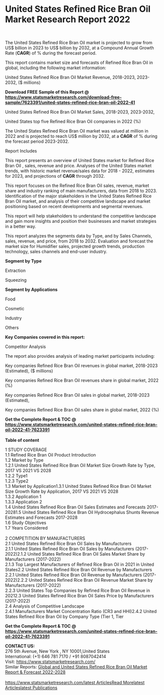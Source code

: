 <h1>United States Refined Rice Bran Oil Market Research Report 2022</h1><br/><p>The United States Refined Rice Bran Oil market is projected to grow from US$ billion in 2023 to US$ billion by 2032, at a Compound Annual Growth Rate (<strong>CAGR</strong>) of % during the forecast period.</p><p>This report contains market size and forecasts of Refined Rice Bran Oil in global, including the following market information:</p><p>United States Refined Rice Bran Oil Market Revenue, 2018-2023, 2023-2032, ($ millions)</p><p><strong>Download FREE Sample of this Report @ <a href="https://www.statsmarketresearch.com/download-free-sample/7623391/united-states-refined-rice-bran-oil-2022-41">https://www.statsmarketresearch.com/download-free-sample/7623391/united-states-refined-rice-bran-oil-2022-41</a></strong></p><p>United States Refined Rice Bran Oil Market Sales, 2018-2023, 2023-2032,</p><p>United States top five Refined Rice Bran Oil companies in 2022 (%)</p><p>The United States Refined Rice Bran Oil market was valued at million in 2022 and is projected to reach US$ million by 2032, at a <strong>CAGR</strong> of % during the forecast period 2023-2032.</p><p>Report Includes</p><p>This report presents an overview of United States market for Refined Rice Bran Oil , sales, revenue and price. Analyses of the United States market trends, with historic market revenue/sales data for 2018 - 2022, estimates for 2023, and projections of <strong>CAGR</strong> through 2032.</p><p>This report focuses on the Refined Rice Bran Oil sales, revenue, market share and industry ranking of main manufacturers, data from 2018 to 2023. Identification of the major stakeholders in the United States Refined Rice Bran Oil market, and analysis of their competitive landscape and market positioning based on recent developments and segmental revenues.</p><p>This report will help stakeholders to understand the competitive landscape and gain more insights and position their businesses and market strategies in a better way.</p><p>This report analyzes the segments data by Type, and by Sales Channels, sales, revenue, and price, from 2018 to 2032. Evaluation and forecast the market size for Humidifier sales, projected growth trends, production technology, sales channels and end-user industry.</p><p><strong>Segment by Type</strong></p><p>Extraction</p><p>Squeezing</p><p><strong> Segment <strong><strong>by Applications</strong></strong></strong></p><p>Food</p><p>Cosmetic</p><p>Industry</p><p>Others</p><p><strong>Key Companies covered in this report:</strong></p><p>Competitor Analysis</p><p>The report also provides analysis of leading market participants including:</p><p>Key companies Refined Rice Bran Oil revenues in global market, 2018-2023 (Estimated), ($ millions)</p><p>Key companies Refined Rice Bran Oil revenues share in global market, 2022 (%)</p><p>Key companies Refined Rice Bran Oil sales in global market, 2018-2023 (Estimated),</p><p>Key companies Refined Rice Bran Oil sales share in global market, 2022 (%)</p><div><b>Get the Complete Report & TOC @ <a href="https://www.statsmarketresearch.com/united-states-refined-rice-bran-oil-2022-41-7623391">https://www.statsmarketresearch.com/united-states-refined-rice-bran-oil-2022-41-7623391</a></b></div><br><b>Table of content</b><p>1 STUDY COVERAGE<br />1.1 Refined Rice Bran Oil Product Introduction<br />1.2 Market by Type<br />1.2.1 United States Refined Rice Bran Oil Market Size Growth Rate by Type, 2017 VS 2021 VS 2028<br />1.2.2 Type1<br />1.2.3 Type2<br />1.3 Market by Application1.3.1 United States Refined Rice Bran Oil Market Size Growth Rate by Application, 2017 VS 2021 VS 2028<br />1.3.2 Application 1<br />1.3.3 Application 2<br />1.4 United States Refined Rice Bran Oil Sales Estimates and Forecasts 2017-20281.5 United States Refined Rice Bran Oil Hydrocephalus Shunts Revenue Estimates and Forecasts 2017-2028<br />1.6 Study Objectives<br />1.7 Years Considered<br /><br />2 COMPETITION BY MANUFACTURERS<br />2.1 United States Refined Rice Bran Oil Sales by Manufacturers<br />2.1.1 United States Refined Rice Bran Oil Sales by Manufacturers (2017-2022)2.1.2 United States Refined Rice Bran Oil Sales Market Share by Manufacturers (2017-2022)<br />2.1.3 Top Largest Manufacturers of Refined Rice Bran Oil in 2021 in United States2.2 United States Refined Rice Bran Oil Revenue by Manufacturers<br />2.2.1 United States Refined Rice Bran Oil Revenue by Manufacturers (2017-2022)2.2.2 United States Refined Rice Bran Oil Revenue Market Share by Manufacturers (2017-2022)<br />2.2.3 United States Top Companies by Refined Rice Bran Oil Revenue in 20212.3 United States Refined Rice Bran Oil Sales Price by Manufacturers (2017-2022)<br />2.4 Analysis of Competitive Landscape<br />2.4.1 Manufacturers Market Concentration Ratio (CR3 and HHI)2.4.2 United States Refined Rice Bran Oil by Company Type (Tier 1, Tier <br><div><b>Get the Complete Report & TOC @ <a href="https://www.statsmarketresearch.com/united-states-refined-rice-bran-oil-2022-41-7623391">https://www.statsmarketresearch.com/united-states-refined-rice-bran-oil-2022-41-7623391</a></b></div></p> <b>CONTACT US:</b><br>276 5th Avenue, New York , NY 10001,United States<br>International: (+1) 646 781 7170 / +91 8087042414<br>Visit: <a href="https://www.statsmarketresearch.com/">https://www.statsmarketresearch.com/</a><br>Similar Reports: <a href="https://www.statsmarketresearch.com/united-states-refined-rice-bran-oil-2022-41-7623391">Global and United States Refined Rice Bran Oil Market Report & Forecast 2022-2028</a><br/><br/><a href="https://gyeongbokgung.com">https://www.statsmarketresearch.com/</a><a href="https://hallyeomaritime.com">latest Articles</a><a href="https://jingwansa.com">Read More</a><a href=https://nguoiviet.jp/">latest Articles</a><a href="https://www.intelmarketresearch.com/">latest Publications</a>